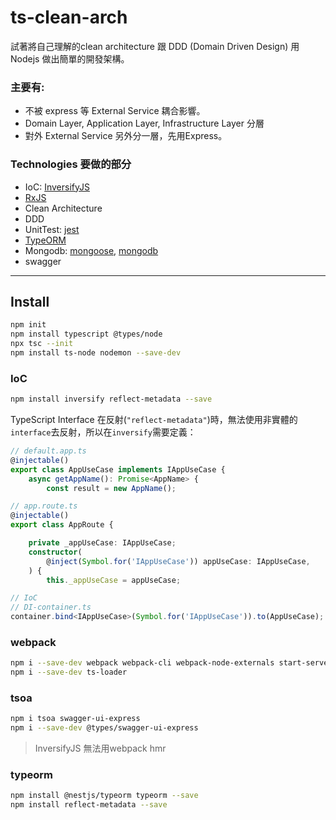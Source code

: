 ts-clean-arch
===

試著將自己理解的clean architecture 跟 DDD (Domain Driven Design) 用 Nodejs 做出簡單的開發架構。

### 主要有:
- 不被 express 等 External Service 耦合影響。
- Domain Layer, Application Layer, Infrastructure Layer 分層
- 對外 External Service 另外分一層，先用Express。

### Technologies 要做的部分
- IoC: [InversifyJS](https://github.com/inversify/InversifyJS)
- [RxJS](https://rxjs.dev/)
- Clean Architecture
- DDD
- UnitTest: [jest](https://jestjs.io/)
- [TypeORM]()
- Mongodb: [mongoose](https://github.com/Automattic/mongoose), [mongodb](https://github.com/mongodb/node-mongodb-native)
- swagger

---

## Install



```sh
npm init
npm install typescript @types/node
npx tsc --init
npm install ts-node nodemon --save-dev
```


### IoC

```sh
npm install inversify reflect-metadata --save
```

TypeScript Interface 在反射(`"reflect-metadata"`)時，無法使用非實體的`interface`去反射，所以在`inversify`需要定義：

```ts
// default.app.ts
@injectable()
export class AppUseCase implements IAppUseCase {
    async getAppName(): Promise<AppName> {
        const result = new AppName();

// app.route.ts
@injectable()
export class AppRoute {

    private _appUseCase: IAppUseCase;
    constructor(
        @inject(Symbol.for('IAppUseCase')) appUseCase: IAppUseCase,
    ) {
        this._appUseCase = appUseCase;

// IoC
// DI-container.ts
container.bind<IAppUseCase>(Symbol.for('IAppUseCase')).to(AppUseCase);

```

### webpack

```sh
npm i --save-dev webpack webpack-cli webpack-node-externals start-server-nestjs-webpack-plugin clean-webpack-plugin
npm i --save-dev ts-loader
```

### tsoa

```sh
npm i tsoa swagger-ui-express
npm i --save-dev @types/swagger-ui-express
```

> InversifyJS 無法用webpack hmr

### typeorm

```sh
npm install @nestjs/typeorm typeorm --save
npm install reflect-metadata --save
```